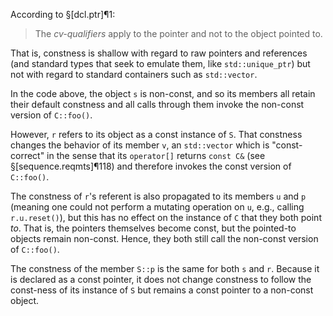 According to §[dcl.ptr]¶1:

> The *cv-qualifiers* apply to the pointer and not to the object pointed to.

That is, constness is shallow with regard to raw pointers and references (and standard types that seek to emulate them, like `std::unique_ptr`) but not with regard to standard containers such as `std::vector`.

In the code above, the object `s` is non-const, and so its members all retain their default constness and all calls through them invoke the non-const version of `C::foo()`.

However, `r` refers to its object as a const instance of `S`. That constness changes the behavior of its member `v`, an `std::vector` which is "const-correct" in the sense that its `operator[]` returns `const C&` (see §[sequence.reqmts]¶118) and therefore invokes the const version of `C::foo()`. 

The constness of `r`'s referent is also propagated to its members `u` and `p` (meaning one could not perform a mutating operation on `u`, e.g., calling `r.u.reset()`), but this has no effect on the instance of `C` that they both point *to*. That is, the pointers themselves become const, but the pointed-to objects remain non-const. Hence, they both still call the non-const version of `C::foo()`.

The constness of the member `S::p` is the same for both `s` and `r`. Because it is declared as a const pointer, it does not change constness to follow the const-ness of its instance of `S` but remains a const pointer to a non-const object.